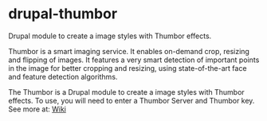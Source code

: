 # drupal-thumbor

Drupal module to create a image styles with Thumbor effects.

Thumbor is a smart imaging service. It enables on-demand crop, resizing and flipping of images. It features a very smart detection of important points in the image for better cropping and resizing, using state-of-the-art face and feature detection algorithms.

The Thumbor is a Drupal module to create a image styles with Thumbor effects. To use, you will need to enter a Thumbor Server and Thumbor key. See more at: [Wiki](https://github.com/thumbor/thumbor/wiki)